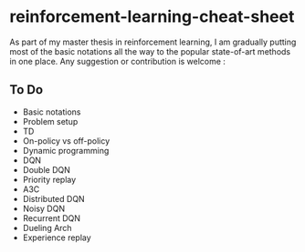 # reinforcement-learning-cheat-sheet
As part of my master thesis in reinforcement learning, I am gradually putting most of the basic notations all the way to the popular state-of-art methods in one place. Any suggestion or contribution is welcome :


## To Do 
* Basic notations
* Problem setup
* TD
* On-policy vs off-policy
* Dynamic programming
* DQN
* Double DQN
* Priority replay
* A3C
* Distributed DQN
* Noisy DQN
* Recurrent DQN
* Dueling Arch
* Experience replay
